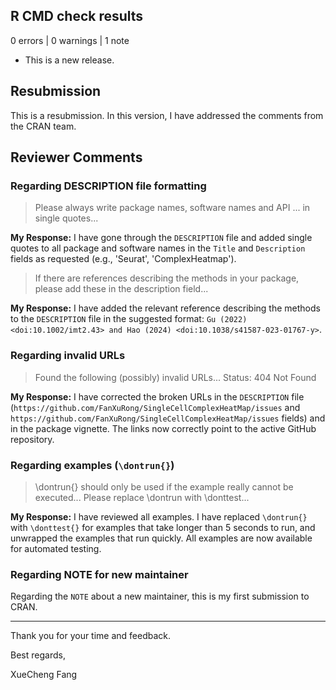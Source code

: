 ## R CMD check results

0 errors | 0 warnings | 1 note

* This is a new release.
## Resubmission

This is a resubmission. In this version, I have addressed the comments from the CRAN team.

## Reviewer Comments

### Regarding DESCRIPTION file formatting

> Please always write package names, software names and API ... in single quotes...

**My Response:**
I have gone through the `DESCRIPTION` file and added single quotes to all package and software names in the `Title` and `Description` fields as requested (e.g., 'Seurat', 'ComplexHeatmap').

> If there are references describing the methods in your package, please add these in the description field...

**My Response:**
I have added the relevant reference describing the methods to the `DESCRIPTION` file in the suggested format: `Gu (2022) <doi:10.1002/imt2.43> and Hao (2024) <doi:10.1038/s41587-023-01767-y>`.

### Regarding invalid URLs

> Found the following (possibly) invalid URLs... Status: 404 Not Found

**My Response:**
I have corrected the broken URLs in the `DESCRIPTION` file (`https://github.com/FanXuRong/SingleCellComplexHeatMap/issues` and `https://github.com/FanXuRong/SingleCellComplexHeatMap/issues` fields) and in the package vignette. The links now correctly point to the active GitHub repository.

### Regarding examples (`\dontrun{}`)

> \dontrun{} should only be used if the example really cannot be executed... Please replace \dontrun with \donttest...

**My Response:**
I have reviewed all examples. I have replaced `\dontrun{}` with `\donttest{}` for examples that take longer than 5 seconds to run, and unwrapped the examples that run quickly. All examples are now available for automated testing.

### Regarding NOTE for new maintainer

Regarding the `NOTE` about a new maintainer, this is my first submission to CRAN.

---

Thank you for your time and feedback.

Best regards,

XueCheng Fang